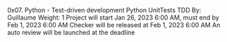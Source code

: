 0x07. Python - Test-driven development
Python
UnitTests
TDD
 By: Guillaume
 Weight: 1
 Project will start Jan 26, 2023 6:00 AM, must end by Feb 1, 2023 6:00 AM
 Checker will be released at Feb 1, 2023 6:00 AM
 An auto review will be launched at the deadline
